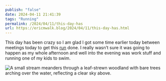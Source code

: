 ```yaml
---
publish: "false"
date: 2024-04-11 21:41:39
tags: "Running"
permalink: /2024/04/11/this-day-has
url: https://ericmwalk.blog/2024/04/11/this-day-has.html
---
```


This day has been crazy so I am glad I got some time earlier today between meetings today to get this [run](https://strava.com/activities/11150319507) done. I really wasn’t sure it was going to happen as my whole afternoon and well into the evening was work stuff and running one of my kids to swim.

![A small stream meanders through a leaf-strewn woodland with bare trees arching over the water, reflecting a clear sky above.](https://ericmwalk.blog/uploads/2024/img-8574.jpeg)